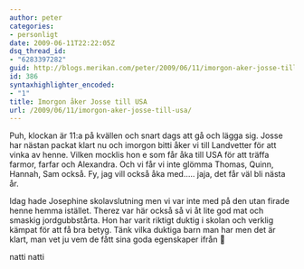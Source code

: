 ```yaml
---
author: peter
categories:
- personligt
date: 2009-06-11T22:22:05Z
dsq_thread_id:
- "6283397282"
guid: http://blogs.merikan.com/peter/2009/06/11/imorgon-aker-josse-till-usa/
id: 386
syntaxhighlighter_encoded:
- "1"
title: Imorgon åker Josse till USA
url: /2009/06/11/imorgon-aker-josse-till-usa/
---
```


Puh, klockan är 11:a på kvällen och snart dags att gå och lägga sig. Josse har nästan packat klart nu och imorgon bitti åker vi till Landvetter för att vinka av henne. Vilken mocklis hon e som får åka till USA för att träffa farmor, farfar och Alexandra. Och vi får vi inte glömma Thomas, Quinn, Hannah, Sam också. Fy, jag vill också åka med&#8230;.. jaja, det får väl bli nästa år.

Idag hade Josephine skolavslutning men vi var inte med på den utan firade henne hemma istället. Therez var här också så vi åt lite god mat och smaskig jordgubbstårta. Hon har varit riktigt duktig i skolan och verklig kämpat för att få bra betyg. Tänk vilka duktiga barn man har men det är klart, man vet ju vem de fått sina goda egenskaper ifrån 🙂 

natti natti